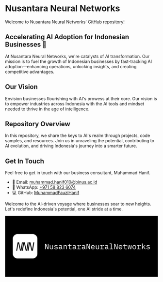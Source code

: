 # Nusantara Neural Networks

Welcome to Nusantara Neural Networks' GitHub repository!

## Accelerating AI Adoption for Indonesian Businesses 🚀

At Nusantara Neural Networks, we're catalysts of AI transformation. Our mission is to fuel the growth of Indonesian businesses by fast-tracking AI adoption—enhancing operations, unlocking insights, and creating competitive advantages.

## Our Vision

Envision businesses flourishing with AI's prowess at their core. Our vision is to empower industries across Indonesia with the AI tools and mindset needed to thrive in the age of intelligence.

## Repository Overview

In this repository, we share the keys to AI's realm through projects, code samples, and resources. Join us in unraveling the potential, contributing to AI evolution, and driving Indonesia's journey into a smarter future.

## Get In Touch

Feel free to get in touch with our business consultant, Muhammad Hanif.

- 📧 Email: muhammad.hanif010@binus.ac.id
- 📱 WhatsApp: [+971 58 823 6074](https://wa.me/+971588236074)
- 💻 GitHub: [MuhammadFauziHanif](https://github.com/MuhammadFauziHanif)

Welcome to the AI-driven voyage where businesses soar to new heights. Let's redefine Indonesia's potential, one AI stride at a time.

![Nusantara Neural Networks Github Social Media Preview](/profile/github-social-media-preview-dark.png)
